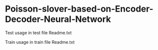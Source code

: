 # Poisson-slover-based-on-Encoder-Decoder-Neural-Network

Test usage in test file Readme.txt





Train usage in train file Readme.txt
